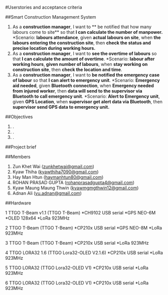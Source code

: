 #Userstories and acceptance criteria

##Smart Construction Management System

1.	As a **construction manager**, I want to ** be notified that how many labours come to site** so that **I can calculate the number of manpower.**
*Scenario: **labours attendance**, given **actual labours on site**, when **the labours entering the construction site**, then **check the status and precise location during working hours.**
2.	As a **construction manager**, I want to **see the overtime of labours** so that **I can calculate the amount of overtime**.
*Scenario: **labour after working hours**, **given number of labours**, when **stay working on construction site**, then **check the location and time**.
3.	As a **construction manager**, I want to **be notified the emergency case of labour** so that **I can alert to emergency unit**.
*Scenario: **Emergency aid needed**, given **Bluetooth connection**, when **Emergency needed from injured worker**, then **data will send to the supervisor via Bluetooth to call emergency unit**.
*Scenario: **Alert to Emergency unit**, given **GPS Location**, when **supervisor get alert data via Bluetooth**, then **supervisor send GPS data to emergency unit.**



##Objectives
1.	.
2.	.
3.	.

##Project brief

##Members

1.	Zun Khet Wai (zunkhetwai@gmail.com)
2.	Kyaw Thiha (kyawthiha7090@gmail.com)
3.	Hay Man Htun (haymanhtun80@gmail.com)
4.	ROHAN PRASAD GUPTA (rohanprasadgupta4@gmail.com)
5.	Kyaw Maung Maung Thwin (kyawmgmgthwin12@gmail.com)
6.	Adnan Ali (vu.adnan@gmail.com)

##Hardware

1 TTGO T-Beam v1.1 (TTGO T-Beam)
   *CH9102 USB serial
   *GPS NEO-6M
   *OLED 128x64
   *LoRa 923MHz

2 TTGO T-Beam (TTGO T-Beam)
   *CP210x USB serial
   *GPS NEO-8M
   *LoRa 923MHz

3 TTGO T-Beam (TTGO T-Beam)
   *CP210x USB serial
   *LoRa 923MHz
   
4 TTGO LORA32 1.6 (TTGO Lora32-OLED V2.1.6)
   *CP210x USB serial
   *LoRa 923MHz

5 TTGO LORA32 (TTGO Lora32-OLED V1)
   *CP210x USB serial
   *LoRa 923MHz

6 TTGO LORA32 (TTGO Lora32-OLED V1)
   *CP210x USB serial
   *LoRa 923MHz
